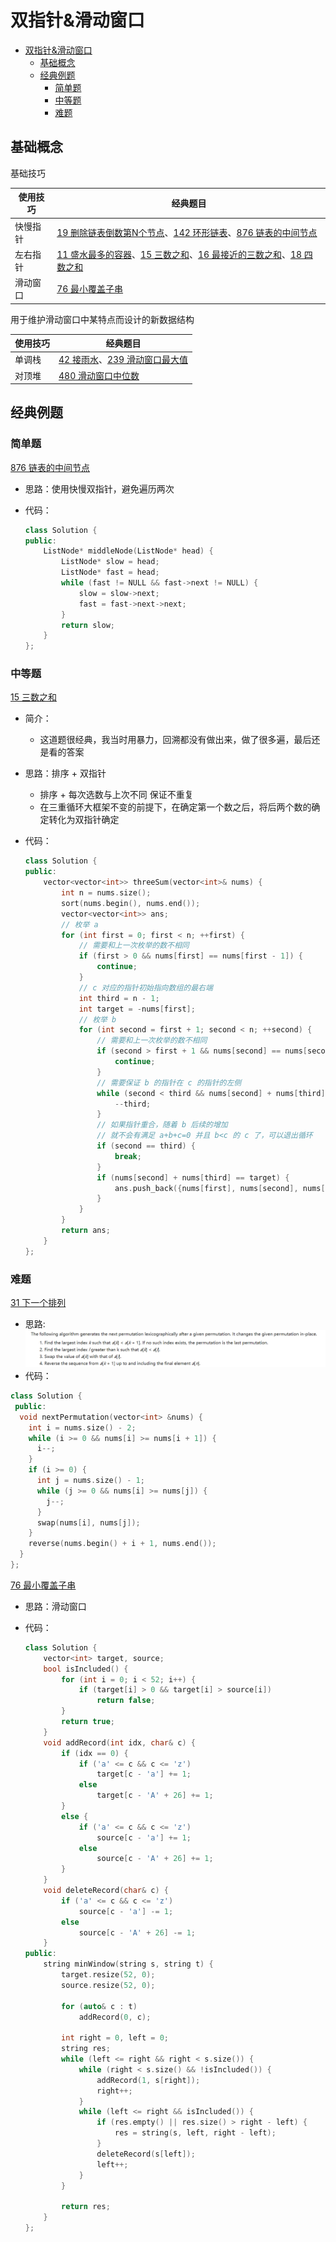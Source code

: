 # 双指针&滑动窗口

- [双指针\&滑动窗口](#双指针滑动窗口)
  - [基础概念](#基础概念)
  - [经典例题](#经典例题)
    - [简单题](#简单题)
    - [中等题](#中等题)
    - [难题](#难题)

## 基础概念

基础技巧

|          使用技巧        |      经典题目      |
|-------------------------|-------------------|
|          快慢指针        | [19 删除链表倒数第N个节点](https://leetcode.cn/problems/remove-nth-node-from-end-of-list/)、[142 环形链表](https://leetcode.cn/problems/linked-list-cycle-ii/)、[876 链表的中间节点](https://leetcode-cn.com/problems/middle-of-the-linked-list/) |
|          左右指针        | [11 盛水最多的容器](https://leetcode.cn/problems/container-with-most-water/)、[15 三数之和](https://leetcode-cn.com/problems/3sum/)、[16 最接近的三数之和](https://leetcode.cn/problems/3sum-closest/)、[18 四数之和](https://leetcode.cn/problems/4sum/)|
|          滑动窗口        | [76 最小覆盖子串](https://leetcode-cn.com/problems/minimum-window-substring/) |

用于维护滑动窗口中某特点而设计的新数据结构

|          使用技巧        |      经典题目      |
|-------------------------|-------------------|
|           单调栈        | [42 接雨水](https://leetcode.cn/problems/trapping-rain-water/)、[239 滑动窗口最大值](https://leetcode.cn/problems/sliding-window-maximum/description/) |
|           对顶堆        | [480 滑动窗口中位数](https://leetcode.cn/problems/sliding-window-median/) |

## 经典例题

### 简单题

[876 链表的中间节点](https://leetcode-cn.com/problems/middle-of-the-linked-list/)

- 思路：使用快慢双指针，避免遍历两次
- 代码：

  ``` c++
  class Solution {
  public:
      ListNode* middleNode(ListNode* head) {
          ListNode* slow = head;
          ListNode* fast = head;
          while (fast != NULL && fast->next != NULL) {
              slow = slow->next;
              fast = fast->next->next;
          }
          return slow;
      }
  };
  ```

### 中等题

[15 三数之和](https://leetcode-cn.com/problems/3sum/)

- 简介：
  - 这道题很经典，我当时用暴力，回溯都没有做出来，做了很多遍，最后还是看的答案
- 思路：排序 + 双指针
  - 排序 + 每次选数与上次不同 保证不重复
  - 在三重循环大框架不变的前提下，在确定第一个数之后，将后两个数的确定转化为双指针确定
- 代码：

  ``` c++
  class Solution {
  public:
      vector<vector<int>> threeSum(vector<int>& nums) {
          int n = nums.size();
          sort(nums.begin(), nums.end());
          vector<vector<int>> ans;
          // 枚举 a
          for (int first = 0; first < n; ++first) {
              // 需要和上一次枚举的数不相同
              if (first > 0 && nums[first] == nums[first - 1]) {
                  continue;
              }
              // c 对应的指针初始指向数组的最右端
              int third = n - 1;
              int target = -nums[first];
              // 枚举 b
              for (int second = first + 1; second < n; ++second) {
                  // 需要和上一次枚举的数不相同
                  if (second > first + 1 && nums[second] == nums[second - 1]) {
                      continue;
                  }
                  // 需要保证 b 的指针在 c 的指针的左侧
                  while (second < third && nums[second] + nums[third] > target) {
                      --third;
                  }
                  // 如果指针重合，随着 b 后续的增加
                  // 就不会有满足 a+b+c=0 并且 b<c 的 c 了，可以退出循环
                  if (second == third) {
                      break;
                  }
                  if (nums[second] + nums[third] == target) {
                      ans.push_back({nums[first], nums[second], nums[third]});
                  }
              }
          }
          return ans;
      }
  };
  
  ```

### 难题

[31 下一个排列](https://leetcode.cn/problems/next-permutation/description/)

- 思路:![下一个排列思路](../img/code_pointer_manipulation.png)
- 代码：

``` c++
class Solution {
 public:
  void nextPermutation(vector<int> &nums) {
    int i = nums.size() - 2;
    while (i >= 0 && nums[i] >= nums[i + 1]) {
      i--;
    }
    if (i >= 0) {
      int j = nums.size() - 1;
      while (j >= 0 && nums[i] >= nums[j]) {
        j--;
      }
      swap(nums[i], nums[j]);
    }
    reverse(nums.begin() + i + 1, nums.end());
  }
};
```

[76 最小覆盖子串](https://leetcode-cn.com/problems/minimum-window-substring/)

- 思路：滑动窗口
- 代码：

  ``` c++
  class Solution {
      vector<int> target, source;
      bool isIncluded() {
          for (int i = 0; i < 52; i++) {
              if (target[i] > 0 && target[i] > source[i])
                  return false;
          }
          return true;
      }
      void addRecord(int idx, char& c) {
          if (idx == 0) {
              if ('a' <= c && c <= 'z')
                  target[c - 'a'] += 1;
              else
                  target[c - 'A' + 26] += 1;
          }
          else {
              if ('a' <= c && c <= 'z')
                  source[c - 'a'] += 1;
              else
                  source[c - 'A' + 26] += 1;
          }
      }
      void deleteRecord(char& c) {
          if ('a' <= c && c <= 'z')
              source[c - 'a'] -= 1;
          else
              source[c - 'A' + 26] -= 1;
      }
  public:
      string minWindow(string s, string t) {
          target.resize(52, 0);
          source.resize(52, 0);
          
          for (auto& c : t)
              addRecord(0, c);
          
          int right = 0, left = 0;
          string res;
          while (left <= right && right < s.size()) {
              while (right < s.size() && !isIncluded()) {
                  addRecord(1, s[right]);
                  right++;
              }
              while (left <= right && isIncluded()) {
                  if (res.empty() || res.size() > right - left) {
                      res = string(s, left, right - left);
                  }
                  deleteRecord(s[left]);
                  left++;
              }
          }
  
          return res;
      }
  };
  ```

